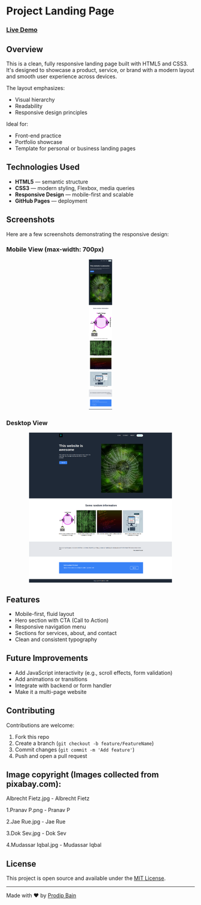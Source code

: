 # Project Landing Page

### [Live Demo](https://pbain63.github.io/Project_landing_page/)

## Overview

This is a clean, fully responsive landing page built with HTML5 and CSS3. It's designed to showcase a product, service, or brand with a modern layout and smooth user experience across devices.

The layout emphasizes:

- Visual hierarchy
- Readability
- Responsive design principles

Ideal for:

- Front-end practice
- Portfolio showcase
- Template for personal or business landing pages

## Technologies Used

- **HTML5** — semantic structure
- **CSS3** — modern styling, Flexbox, media queries
- **Responsive Design** — mobile-first and scalable
- **GitHub Pages** — deployment

## Screenshots

Here are a few screenshots demonstrating the responsive design:

### Mobile View (max-width: 700px)

<div align="center">
  <img src="assets/screenshots/Mobile-view_Project_landing_page_.png" alt="Mobile View" height="400px" />
</div>

### Desktop View

<div align="center">
  <img src="assets/screenshots/Desktop-view_Project_landing_page.png" alt="Desktop View" height="400px" />
</div>

## Features

- Mobile-first, fluid layout
- Hero section with CTA (Call to Action)
- Responsive navigation menu
- Sections for services, about, and contact
- Clean and consistent typography

## Future Improvements

- Add JavaScript interactivity (e.g., scroll effects, form validation)
- Add animations or transitions
- Integrate with backend or form handler
- Make it a multi-page website

## Contributing

Contributions are welcome:

1. Fork this repo
2. Create a branch (`git checkout -b feature/FeatureName`)
3. Commit changes (`git commit -m 'Add feature'`)
4. Push and open a pull request

## Image copyright (Images collected from pixabay.com):

Albrecht Fietz.jpg - Albrecht Fietz

1.Pranav P.png - Pranav P

2.Jae Rue.jpg - Jae Rue

3.Dok Sev.jpg - Dok Sev

4.Mudassar Iqbal.jpg - Mudassar Iqbal

## License

This project is open source and available under the [MIT License](LICENSE).

---

Made with ❤️ by [Prodip Bain](https://github.com/pbain63)

